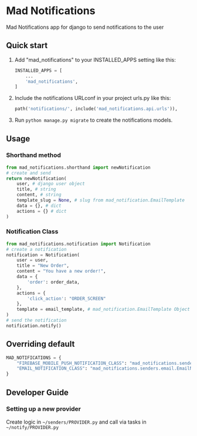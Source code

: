 # Mad Notifications

Mad Notifications app for django to send notifications to the user

## Quick start

1. Add "mad_notifications" to your INSTALLED_APPS setting like this:

    ```python
    INSTALLED_APPS = [
        ...
        'mad_notifications',
    ]
    ```

2. Include the notifications URLconf in your project urls.py like this:

    ```python
    path('notifications/', include('mad_notifications.api.urls')),
    ```

3. Run `python manage.py migrate` to create the notifications models.

## Usage

### Shorthand method

```python
from mad_notifications.shorthand import newNotification
# create and send
return newNotification(
    user, # django user object
    title, # string
    content, # string
    template_slug = None, # slug from mad_notification.EmailTemplate
    data = {}, # dict
    actions = {} # dict
)
```

### Notification Class

```python
from mad_notifications.notification import Notification
# create a notification
notification = Notification(
    user = user,
    title = "New Order",
    content = "You have a new order!",
    data = {
        'order': order_data,
    },
    actions = {
        'click_action': "ORDER_SCREEN"
    },
    template = email_template, # mad_notification.EmailTemplate Object
)
# send the notification
notification.notify()
```

## Overriding default

```python
MAD_NOTIFICATIONS = {
    "FIREBASE_MOBILE_PUSH_NOTIFICATION_CLASS": "mad_notifications.senders.firebase.FirebaseMobilePushNotification",
    "EMAIL_NOTIFICATION_CLASS": "mad_notifications.senders.email.EmailNotification",
}
```

## Developer Guide

### Setting up a new provider

Create logic in `~/senders/PROVIDER.py` and call via tasks in `~/notify/PROVIDER.py`
